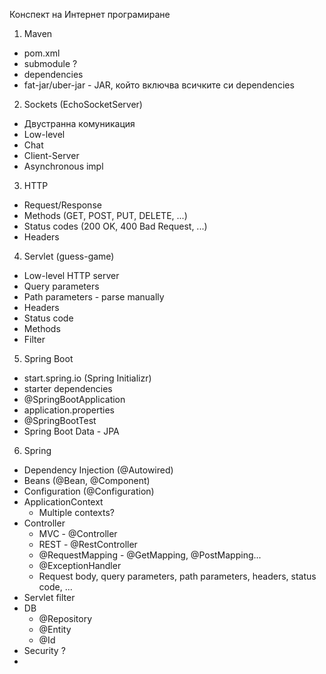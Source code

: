 Конспект на Интернет програмиране

1. Maven
  * pom.xml
  * submodule ?
  * dependencies
  * fat-jar/uber-jar - JAR, който включва всичките си dependencies
   
2. Sockets (EchoSocketServer)
  * Двустранна комуникация
  * Low-level
  * Chat
  * Client-Server
  * Asynchronous impl

3. HTTP
  * Request/Response
  * Methods (GET, POST, PUT, DELETE, ...)
  * Status codes (200 OK, 400 Bad Request, ...)
  * Headers

4. Servlet (guess-game)
  * Low-level HTTP server
  * Query parameters
  * Path parameters - parse manually
  * Headers
  * Status code
  * Methods
  * Filter

5. Spring Boot
  * start.spring.io (Spring Initializr)
  * starter dependencies
  * @SpringBootApplication
  * application.properties
  * @SpringBootTest
  * Spring Boot Data - JPA

6. Spring
  * Dependency Injection (@Autowired)
  * Beans (@Bean, @Component)
  * Configuration (@Configuration)
  * ApplicationContext
    * Multiple contexts?
  * Controller
    * MVC - @Controller
    * REST - @RestController
    * @RequestMapping - @GetMapping, @PostMapping...
    * @ExceptionHandler
    * Request body, query parameters, path parameters, headers, status code, ...
  * Servlet filter
  * DB
    * @Repository
    * @Entity
    * @Id
  * Security ?
  * 

